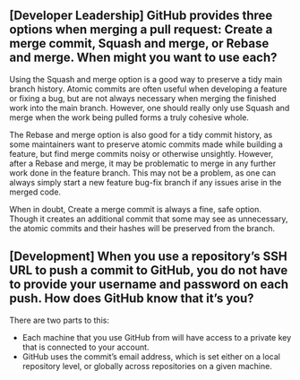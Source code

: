 ## [Developer Leadership] GitHub provides three options when merging a pull request: Create a merge commit, Squash and merge, or Rebase and merge. When might you want to use each?

Using the Squash and merge option is a good way to preserve a tidy main branch history. Atomic commits are often useful when developing a feature or fixing a bug, but are not always necessary when merging the finished work into the main branch. However, one should really only use Squash and merge when the work being pulled forms a truly cohesive whole.

The Rebase and merge option is also good for a tidy commit history, as some maintainers want to preserve atomic commits made while building a feature, but find merge commits noisy or otherwise unsightly. However, after a Rebase and merge, it may be problematic to merge in any further work done in the feature branch. This may not be a problem, as one can always simply start a new feature bug-fix branch if any issues arise in the merged code.

When in doubt, Create a merge commit is always a fine, safe option. Though it creates an additional commit that some may see as unnecessary, the atomic commits and their hashes will be preserved from the branch.

## [Development] When you use a repository’s SSH URL to push a commit to GitHub, you do not have to provide your username and password on each push. How does GitHub know that it’s you?


There are two parts to this:

- Each machine that you use GitHub from will have access to a private key that is connected to your account.
- GitHub uses the commit’s email address, which is set either on a local repository level, or globally across repositories on a given machine.
## 